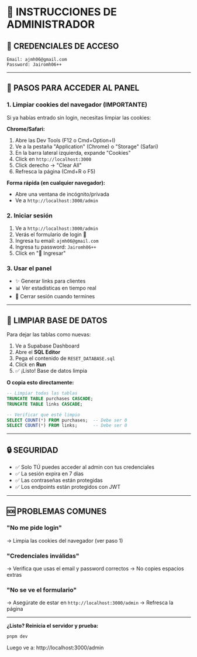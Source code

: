 # 🔐 INSTRUCCIONES DE ADMINISTRADOR

## 📧 CREDENCIALES DE ACCESO

```
Email: ajmh06@gmail.com
Password: Jairomh06++
```

---

## 🚀 PASOS PARA ACCEDER AL PANEL

### 1. Limpiar cookies del navegador (IMPORTANTE)
Si ya habías entrado sin login, necesitas limpiar las cookies:

**Chrome/Safari:**
1. Abre las Dev Tools (F12 o Cmd+Option+I)
2. Ve a la pestaña "Application" (Chrome) o "Storage" (Safari)
3. En la barra lateral izquierda, expande "Cookies"
4. Click en `http://localhost:3000`
5. Click derecho → "Clear All"
6. Refresca la página (Cmd+R o F5)

**Forma rápida (en cualquier navegador):**
- Abre una ventana de incógnito/privada
- Ve a `http://localhost:3000/admin`

### 2. Iniciar sesión
1. Ve a `http://localhost:3000/admin`
2. Verás el formulario de login 🔐
3. Ingresa tu email: `ajmh06@gmail.com`
4. Ingresa tu password: `Jairomh06++`
5. Click en "🚀 Ingresar"

### 3. Usar el panel
- ✨ Generar links para clientes
- 📊 Ver estadísticas en tiempo real
- 🚪 Cerrar sesión cuando termines

---

## 🧹 LIMPIAR BASE DE DATOS

Para dejar las tablas como nuevas:

1. Ve a Supabase Dashboard
2. Abre el **SQL Editor**
3. Pega el contenido de `RESET_DATABASE.sql`
4. Click en **Run**
5. ✅ ¡Listo! Base de datos limpia

**O copia esto directamente:**

```sql
-- Limpiar todas las tablas
TRUNCATE TABLE purchases CASCADE;
TRUNCATE TABLE links CASCADE;

-- Verificar que esté limpio
SELECT COUNT(*) FROM purchases;  -- Debe ser 0
SELECT COUNT(*) FROM links;      -- Debe ser 0
```

---

## 🔒 SEGURIDAD

- ✅ Solo TÚ puedes acceder al admin con tus credenciales
- ✅ La sesión expira en 7 días
- ✅ Las contraseñas están protegidas
- ✅ Los endpoints están protegidos con JWT

---

## 🆘 PROBLEMAS COMUNES

### "No me pide login"
→ Limpia las cookies del navegador (ver paso 1)

### "Credenciales inválidas"
→ Verifica que usas el email y password correctos
→ No copies espacios extras

### "No se ve el formulario"
→ Asegúrate de estar en `http://localhost:3000/admin`
→ Refresca la página

---

**¿Listo? Reinicia el servidor y prueba:**

```bash
pnpm dev
```

Luego ve a: http://localhost:3000/admin
